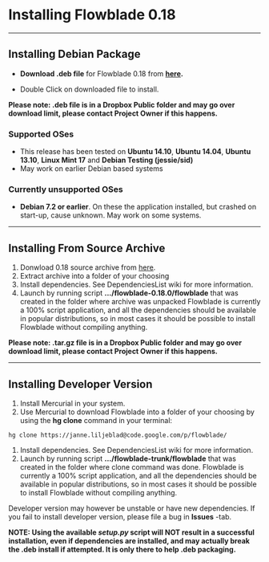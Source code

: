# Installing Flowblade 0.18 #

---

## Installing Debian Package ##

  * **Download .deb file** for Flowblade 0.18 from **[here](https://www.dropbox.com/s/v71v4e6y23dse2u/flowblade-0.18.0-1_all.deb?dl=0).**

  * Double Click on downloaded file to install.

**Please note: .deb file is in a Dropbox Public folder and may go over download limit, please contact Project Owner if this happens.**

### Supported OSes ###
  * This release has been tested on **Ubuntu 14.10**, **Ubuntu 14.04**, **Ubuntu 13.10**, **Linux Mint 17** and **Debian Testing (jessie/sid)**
  * May work on earlier Debian based systems

### Currently unsupported OSes ###
  * **Debian 7.2 or earlier**.  On these the application installed, but crashed on start-up, cause unknown. May work on some systems.


---


## Installing From Source Archive ##
  1. Donwload 0.18 source archive from [here](https://www.dropbox.com/s/qcw3gcyd6uioill/flowblade-0.18.0.tar.gz?dl=0).
  1. Extract archive into a folder of your choosing
  1. Install dependencies. See DependenciesList wiki for more information.
  1. Launch by running script **.../flowblade-0.18.0/flowblade** that was created in the folder where archive was unpacked
Flowblade is currently a 100% script application, and all the dependencies should be available in popular distributions, so in most cases it should be possible to install Flowblade without compiling anything.

**Please note: .tar.gz file is in a Dropbox Public folder and may go over download limit, please contact Project Owner if this happens.**


---


## Installing Developer Version ##

  1. Install Mercurial in your system.
  1. Use Mercurial to download Flowblade into a folder of your choosing by using the **hg clone** command in your terminal:
```
hg clone https://janne.liljeblad@code.google.com/p/flowblade/
```
  1. Install dependencies. See DependenciesList wiki for more information.
  1. Launch by running script **.../flowblade-trunk/flowblade** that was created in the folder where clone command was done.
Flowblade is currently a 100% script application, and all the dependencies should be available in popular distributions, so in most cases it should be possible to install Flowblade without compiling anything.

Developer version may however be unstable or have new dependencies. If you fail to install developer version, please file a bug in **Issues** -tab.

**NOTE: Using the available _setup.py_ script will NOT result in a successful installation, even if dependencies are installed, and may actually break the .deb install if attempted. It is only there to help .deb packaging.**
